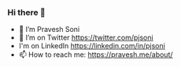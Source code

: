 ### Hi there 👋

- 🔭 I’m Pravesh Soni
- 🤔 I’m on Twitter https://twitter.com/pjsoni
- I'm on LinkedIn https://linkedin.com/in/pjsoni
- 📫 How to reach me: https://pravesh.me/about/
<!--
**pjsoni/pjsoni** is a ✨ _special_ ✨ repository because its `README.md` (this file) appears on your GitHub profile.

Here are some ideas to get you started:

- 🔭 I’m currently working on ...
- 🌱 I’m currently learning ...
- 👯 I’m looking to collaborate on ...
- 🤔 I’m looking for help with ...
- 💬 Ask me about ...
- 📫 How to reach me: ...
- 😄 Pronouns: ...
- ⚡ Fun fact: ...
-->

